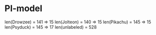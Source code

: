 # PI-model

len(Drowzee) = 141 => 15
len(Jolteon) = 140 => 15
len(Pikachu) = 145 => 15
len(Psyduck) = 145 => 17
len(unlabeled) = 528